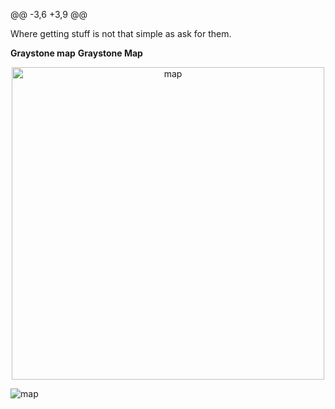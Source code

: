 @@ -3,6 +3,9 @@

Where getting stuff is not that simple as ask for them.

**Graystone map**
**Graystone Map**

<p align="center">
  <img src="https://imgur.com/XZMM1PF.png" alt="map" width="500" heigth="366"/>
</p>

![map](https://imgur.com/XZMM1PF.png)